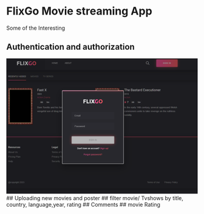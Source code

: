 # FlixGo Movie streaming App

Some of the Interesting  
## Authentication and authorization
<img src="login.png"/>
## Uploading new movies and poster 
## filter movie/ Tvshows by title, country, language,year, rating
## Comments
## movie Rating
